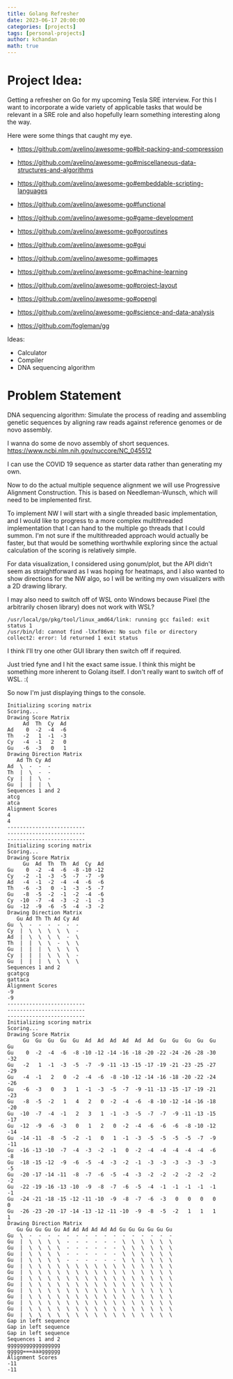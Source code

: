 ```yaml
---
title: Golang Refresher
date: 2023-06-17 20:00:00
categories: [projects]
tags: [personal-projects]
author: kchandan
math: true
---
```


# Project Idea:

Getting a refresher on Go for my upcoming Tesla SRE interview. For this I want to incorporate a wide variety of applicable tasks that would be relevant in a SRE role and also hopefully learn something interesting along the way.

Here were some things that caught my eye.

- https://github.com/avelino/awesome-go#bit-packing-and-compression
- https://github.com/avelino/awesome-go#miscellaneous-data-structures-and-algorithms
- https://github.com/avelino/awesome-go#embeddable-scripting-languages
- https://github.com/avelino/awesome-go#functional
- https://github.com/avelino/awesome-go#game-development
- https://github.com/avelino/awesome-go#goroutines
- https://github.com/avelino/awesome-go#gui
- https://github.com/avelino/awesome-go#images
- https://github.com/avelino/awesome-go#machine-learning
- https://github.com/avelino/awesome-go#project-layout
- https://github.com/avelino/awesome-go#opengl
- https://github.com/avelino/awesome-go#science-and-data-analysis


- https://github.com/fogleman/gg

Ideas:
- Calculator
- Compiler
- DNA sequencing algorithm

# Problem Statement

DNA sequencing algorithm: Simulate the process of reading and assembling genetic sequences by aligning raw reads against reference genomes or de novo assembly.

I wanna do some de novo assembly of short sequences.
https://www.ncbi.nlm.nih.gov/nuccore/NC_045512

I can use the COVID 19 sequence as starter data rather than generating my own.

Now to do the actual multiple sequence alignment we will use Progressive Alignment Construction. This is based on Needleman-Wunsch, which will need to be implemented first.

To implement NW I will start with a single threaded basic implementation, and I would like to progress to a more complex multithreaded implementation that I can hand to the multiple go threads that I could summon. I'm not sure if the multithreaded approach would actually be faster, but that would be something worthwhile exploring since the actual calculation of the scoring is relatively simple.

For data visualization, I considered using gonum/plot, but the API didn't seem as straightforward as I was hoping for heatmaps, and I also wanted to show directions for the NW algo, so I will be writing my own visualizers with a 2D drawing library.

I may also need to switch off of WSL onto Windows because Pixel (the arbitrarily chosen library) does not work with WSL?

```
/usr/local/go/pkg/tool/linux_amd64/link: running gcc failed: exit status 1
/usr/bin/ld: cannot find -lXxf86vm: No such file or directory
collect2: error: ld returned 1 exit status
```

I think I'll try one other GUI library then switch off if required.

Just tried fyne and I hit the exact same issue. I think this might be something more inherent to Golang itself. I don't really want to switch off of WSL. :(

So now I'm just displaying things to the console.

```
Initializing scoring matrix
Scoring...
Drawing Score Matrix
     Ad  Th  Cy  Ad
Ad    0  -2  -4  -6
Th   -2   1  -1  -3
Cy   -4  -1   2   0
Gu   -6  -3   0   1
Drawing Direction Matrix
   Ad Th Cy Ad
Ad  \  -  -  -
Th  |  \  -  -
Cy  |  |  \  -
Gu  |  |  |  \
Sequences 1 and 2
atcg
atca
Alignment Scores
4
4
-------------------------
-------------------------
-------------------------
Initializing scoring matrix
Scoring...
Drawing Score Matrix
     Gu  Ad  Th  Th  Ad  Cy  Ad
Gu    0  -2  -4  -6  -8 -10 -12
Cy   -2  -1  -3  -5  -7  -7  -9
Ad   -4  -1  -2  -4  -4  -6  -6
Th   -6  -3   0  -1  -3  -5  -7
Gu   -8  -5  -2  -1  -2  -4  -6
Cy  -10  -7  -4  -3  -2  -1  -3
Gu  -12  -9  -6  -5  -4  -3  -2
Drawing Direction Matrix
   Gu Ad Th Th Ad Cy Ad
Gu  \  -  -  -  -  -  -
Cy  |  \  \  \  \  \  -
Ad  |  \  \  \  \  -  \
Th  |  |  \  \  -  \  \
Gu  |  |  |  \  \  \  \
Cy  |  |  |  \  \  \  -
Gu  |  |  |  \  \  \  \
Sequences 1 and 2
gcatgcg
gattaca
Alignment Scores
-9
-9
-------------------------
-------------------------
-------------------------
Initializing scoring matrix
Scoring...
Drawing Score Matrix
     Gu  Gu  Gu  Gu  Gu  Ad  Ad  Ad  Ad  Ad  Ad  Gu  Gu  Gu  Gu  Gu  Gu
Gu    0  -2  -4  -6  -8 -10 -12 -14 -16 -18 -20 -22 -24 -26 -28 -30 -32
Gu   -2   1  -1  -3  -5  -7  -9 -11 -13 -15 -17 -19 -21 -23 -25 -27 -29
Gu   -4  -1   2   0  -2  -4  -6  -8 -10 -12 -14 -16 -18 -20 -22 -24 -26
Gu   -6  -3   0   3   1  -1  -3  -5  -7  -9 -11 -13 -15 -17 -19 -21 -23
Gu   -8  -5  -2   1   4   2   0  -2  -4  -6  -8 -10 -12 -14 -16 -18 -20
Gu  -10  -7  -4  -1   2   3   1  -1  -3  -5  -7  -7  -9 -11 -13 -15 -17
Gu  -12  -9  -6  -3   0   1   2   0  -2  -4  -6  -6  -6  -8 -10 -12 -14
Gu  -14 -11  -8  -5  -2  -1   0   1  -1  -3  -5  -5  -5  -5  -7  -9 -11
Gu  -16 -13 -10  -7  -4  -3  -2  -1   0  -2  -4  -4  -4  -4  -4  -6  -8
Gu  -18 -15 -12  -9  -6  -5  -4  -3  -2  -1  -3  -3  -3  -3  -3  -3  -5
Gu  -20 -17 -14 -11  -8  -7  -6  -5  -4  -3  -2  -2  -2  -2  -2  -2  -2
Gu  -22 -19 -16 -13 -10  -9  -8  -7  -6  -5  -4  -1  -1  -1  -1  -1  -1
Gu  -24 -21 -18 -15 -12 -11 -10  -9  -8  -7  -6  -3   0   0   0   0   0
Gu  -26 -23 -20 -17 -14 -13 -12 -11 -10  -9  -8  -5  -2   1   1   1   1
Drawing Direction Matrix
   Gu Gu Gu Gu Gu Ad Ad Ad Ad Ad Ad Gu Gu Gu Gu Gu Gu
Gu  \  -  -  -  -  -  -  -  -  -  -  -  -  -  -  -  -
Gu  |  \  \  \  \  -  -  -  -  -  -  \  \  \  \  \  \
Gu  |  \  \  \  \  -  -  -  -  -  -  \  \  \  \  \  \
Gu  |  \  \  \  \  -  -  -  -  -  -  \  \  \  \  \  \
Gu  |  \  \  \  \  -  -  -  -  -  -  \  \  \  \  \  \
Gu  |  \  \  \  \  \  \  \  \  \  \  \  \  \  \  \  \
Gu  |  \  \  \  \  \  \  \  \  \  \  \  \  \  \  \  \
Gu  |  \  \  \  \  \  \  \  \  \  \  \  \  \  \  \  \
Gu  |  \  \  \  \  \  \  \  \  \  \  \  \  \  \  \  \
Gu  |  \  \  \  \  \  \  \  \  \  \  \  \  \  \  \  \
Gu  |  \  \  \  \  \  \  \  \  \  \  \  \  \  \  \  \
Gu  |  \  \  \  \  \  \  \  \  \  \  \  \  \  \  \  \
Gu  |  \  \  \  \  \  \  \  \  \  \  \  \  \  \  \  \
Gu  |  \  \  \  \  \  \  \  \  \  \  \  \  \  \  \  \
Gap in left sequence
Gap in left sequence
Gap in left sequence
Sequences 1 and 2
ggggggggggggggggg
ggggg===aaagggggg
Alignment Scores
-11
-11
```